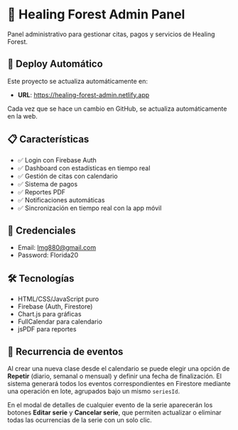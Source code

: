 # 🌳 Healing Forest Admin Panel

Panel administrativo para gestionar citas, pagos y servicios de Healing Forest.

## 🚀 Deploy Automático

Este proyecto se actualiza automáticamente en:

- **URL**: https://healing-forest-admin.netlify.app

Cada vez que se hace un cambio en GitHub, se actualiza automáticamente en la web.

## 📋 Características

- ✅ Login con Firebase Auth
- ✅ Dashboard con estadísticas en tiempo real
- ✅ Gestión de citas con calendario
- ✅ Sistema de pagos
- ✅ Reportes PDF
- ✅ Notificaciones automáticas
- ✅ Sincronización en tiempo real con la app móvil

## 🔑 Credenciales

- Email: lmg880@gmail.com
- Password: Florida20

## 🛠️ Tecnologías

- HTML/CSS/JavaScript puro
- Firebase (Auth, Firestore)
- Chart.js para gráficas
- FullCalendar para calendario
- jsPDF para reportes

## 🔁 Recurrencia de eventos

Al crear una nueva clase desde el calendario se puede elegir una opción de **Repetir** (diario, semanal o mensual) y definir una fecha de finalización.
El sistema generará todos los eventos correspondientes en Firestore mediante una operación en lote, agrupados bajo un mismo `seriesId`.

En el modal de detalles de cualquier evento de la serie aparecerán los botones **Editar serie** y **Cancelar serie**, que permiten actualizar o eliminar todas las ocurrencias de la serie con un solo clic.
